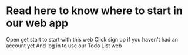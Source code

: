  # Read here to know where to start in our web app 
Open get start to start with this web 
Click sign up if you haven't had an account yet 
And log in to use our Todo List web 
